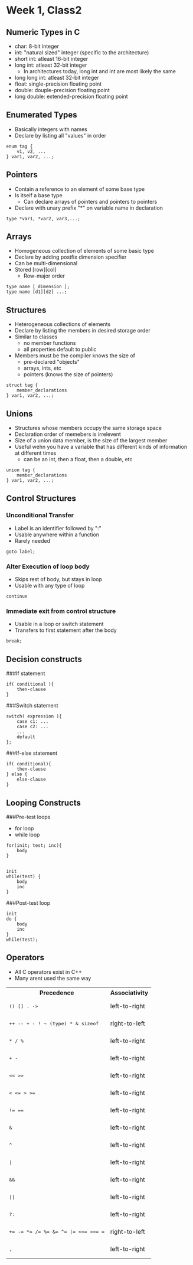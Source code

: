 Week 1, Class2 
===

Numeric Types in C
---
* char: 8-bit integer
* int: "natural sized" integer (specific to the architecture)
* short int: atleast 16-bit integer
* long int: atleast 32-bit integer
    * In architectures today, long int and int are most likely the same
* long long int: atleast 32-bit integer
* float: single-precision floating point
* double: douple-precision floating point
* long double: extended-precision floating point

Enumerated Types
---

* Basically integers with names
* Declare by listing all "values" in order

```
enum tag {
    v1, v2, ...
} var1, var2, ...;
```

Pointers
---

* Contain a reference to an element of some base type
* Is itself a base type
    * Can declare arrays of pointers and pointers to pointers
* Declare with unary prefix "*" on variable name in declaration

```
type *var1, *var2, var3,...;
```

Arrays
---
* Homogeneous collection of elements of some basic type
* Declare by adding postfix dimension specifier
* Can be multi-dimensional
* Stored [row][col]
    * Row-major order

```
type name [ dimension ];
type name [d1][d2] ...;
```

Structures
---

* Heterogeneous collections of elements
* Declare by listing the members in desired storage order
* Similar to classes
    * no member functions
    * all properties default to public
* Members must be the compiler knows the size of
    * pre-declared "objects"
    * arrays, ints, etc
    * pointers (knows the size of pointers)

```
struct tag {
    member_declarations
} var1, var2, ...;
```

Unions
---

* Structures whose members occupy the same storage space
* Declaration order of memebers is irrelevent
* Size of a union data member, is the size of the largest member
* Useful wehn you have a variable that has different kinds of information at different times
    * can be an int, then a float, then a double, etc

```
union tag {
    member_declarations
} var1, var2, ...;
```
    

Control Structures
---


### Unconditional Transfer

* Label is an identifier followed by ":"
* Usable anywhere within a function
* Rarely needed

```
goto label;
```

### Alter Execution of loop body

* Skips rest of body, but stays in loop
* Usable with any type of loop

```
continue
```

### Immediate exit from control structure

* Usable in a loop or switch statement
* Transfers to first statement after the body

```
break;
```

Decision constructs
---

###If statement
```
if( conditional ){
    then-clause
}
```

###Switch statement
```
switch( expression ){
    case c1: ...
    case c2: ...
    ...
    default
};
```

###If-else statement
```
if( conditional){
    then-clause
} else {
    else-clause
}
```

Looping Constructs
---

###Pre-test loops
* for loop
* while loop

```
for(init; test; inc){
    body
}


init
while(test) {
    body
    inc
}
```

###Post-test loop

```
init
do {
    body 
    inc
} 
while(test);
```

Operators
---
* All C operators exist in C++
* Many arent used the same way

<table>
    <tr>
        <th>Precedence</th>
        <th>Associativity</th>
    </tr>
    <tr>
        <td><pre>() [] . -></pre></td>
        <td>left-to-right</td>
    </tr>
    <tr>
        <td><pre>++ -- + - ! ~ (type) * & sizeof</pre></td>
        <td>right-to-left</td>
    </tr>
    <tr>
        <td><pre>* / %</pre></td>
        <td>left-to-right</td>
    </tr>
    <tr>
        <td><pre>+ -</pre></td>
        <td>left-to-right</td>
    </tr>
    <tr>
        <td><pre><< >></pre></td>
        <td>left-to-right</td>
    </tr>
    <tr>
        <td><pre>< <= > >=</pre></td>
        <td>left-to-right</td>
    </tr>
    <tr>
        <td><pre>!= ==</pre></td>
        <td>left-to-right</td>
    </tr>
    <tr>
        <td><pre>&</pre></td>
        <td>left-to-right</td>
    </tr>
    <tr>
        <td><pre>^</pre></td>
        <td>left-to-right</td>
    </tr>
    <tr>
        <td><pre>|</pre></td>
        <td>left-to-right</td>
    </tr>
    <tr>
        <td><pre>&&</pre></td>
        <td>left-to-right</td>
    </tr>
    <tr>
        <td><pre>||</pre></td>
        <td>left-to-right</td>
    </tr>
    <tr>
        <td><pre>?:</pre></td>
        <td>left-to-right</td>
    </tr>
    <tr>
        <td><pre>+= -= *= /= %= &= ^= |= <<= >>= =</pre></td>
        <td>right-to-left</td>
    </tr>
    <tr>
        <td><pre>,</pre></td>
        <td>left-to-right</td>
    </tr>
</table>
